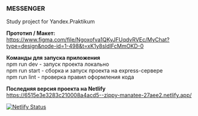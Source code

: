 ### **MESSENGER**  
Study project for Yandex.Praktikum  

**Прототип / Макет:**  
https://www.figma.com/file/Ngoxofva1QKyJFUqdvRVEc/MyChat?type=design&node-id=1-498&t=xK1y8sIdlFcMmOKD-0

**Команды для запуска приложения**  
npm run dev     - запуск проекта локально  
npm run start   - сборка и запуск проекта на express-сервере  
npm run lint    - проверка правил оформления кода  

**Последняя версия проекта на Netlify**  
https://6515e3e3283c210008a4acd5--zippy-manatee-27aee2.netlify.app/

[![Netlify Status](https://api.netlify.com/api/v1/badges/26c97060-2d1a-4917-ae74-636d358c9f57/deploy-status)](https://app.netlify.com/sites/zippy-manatee-27aee2/deploys?branch=sprint_2)
